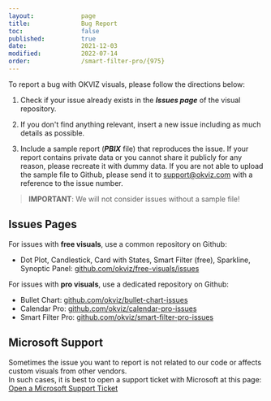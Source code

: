 ```yaml
---
layout:             page
title:              Bug Report
toc:                false
published:          true
date:               2021-12-03
modified:           2022-07-14
order:              /smart-filter-pro/{975}
---
```


To report a bug with OKVIZ visuals, please follow the directions below:

1. Check if your issue already exists in the ***Issues page*** of the visual repository.

2. If you don't find anything relevant, insert a new issue including as much details as possible.

3. Include a sample report (***PBIX*** file) that reproduces the issue. If your report contains private data or you cannot share it publicly for any reason, please recreate it with dummy data. 
If you are not able to upload the sample file to Github, please send it to [support@okviz.com](mailto:support@okviz.com) with a reference to the issue number.

> **IMPORTANT**: We will not consider issues without a sample file!

## Issues Pages

For issues with **free visuals**, use a common repository on Github:
- Dot Plot, Candlestick, Card with States, Smart Filter (free), Sparkline, Synoptic Panel: [github.com/okviz/free-visuals/issues](https://github.com/okviz/free-visuals/issues)


For issues with **pro visuals**, use a dedicated repository on Github:
- Bullet Chart: [github.com/okviz/bullet-chart-issues](https://github.com/okviz/bullet-chart-issues)
- Calendar Pro: [github.com/okviz/calendar-pro-issues](https://github.com/okviz/calendar-pro-issues)
- Smart Filter Pro: [github.com/okviz/smart-filter-pro-issues](https://github.com/okviz/smart-filter-pro-issues)


## Microsoft Support

Sometimes the issue you want to report is not related to our code or affects custom visuals from other vendors.  
In such cases, it is best to open a support ticket with Microsoft at this page: [Open a Microsoft Support Ticket](https://powerbi.microsoft.com/en-us/support/pro/)
